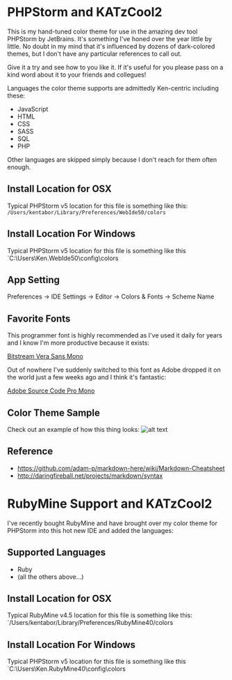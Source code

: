# PHPStorm and KATzCool2

This is my hand-tuned color theme for use in the amazing dev tool PHPStorm by JetBrains.
It's something I've honed over the year little by little. No doubt in my mind that it's
influenced by dozens of dark-colored themes, but I don't have any particular references
to call out.

Give it a try and see how to you like it. If it's useful for you please pass on a kind
word about it to your friends and collegues!

Languages the color theme supports are admittedly Ken-centric including these:
* JavaScript
* HTML
* CSS
* SASS
* SQL
* PHP

Other languages are skipped simply because I don't reach for them often enough.

## Install Location for OSX
Typical PHPStorm v5 location for this file is something like this:
`/Users/kentabor/Library/Preferences/WebIde50/colors`

## Install Location For Windows
Typical PHPStorm v5 location for this file is something like this
`C:\Users\Ken\.WebIde50\config\colors

## App Setting
Preferences -> IDE Settings -> Editor -> Colors & Fonts -> Scheme Name

## Favorite Fonts
This programmer font is highly recommended as I've used it daily for years and I know
I'm more productive because it exists:

[Bitstream Vera Sans Mono](http://www.dafont.com/bitstream-vera-mono.font)

Out of nowhere I've suddenly switched to this font as Adobe dropped it on the world just
a few weeks ago and I think it's fantastic:

[Adobe Source Code Pro Mono](http://blogs.adobe.com/typblography/2012/09/source-code-pro.html)

## Color Theme Sample
Check out an example of how this thing looks:
![alt text](https://github.com/KDawg/KATzCool2/raw/master/KATzCool2_Screenie.jpg "Color Theme Sample")

## Reference
* https://github.com/adam-p/markdown-here/wiki/Markdown-Cheatsheet
* http://daringfireball.net/projects/markdown/syntax


# RubyMine Support and KATzCool2

I've recently bought RubyMine and have brought over my color theme for PHPStorm into this
hot new IDE and added the languages:

## Supported Languages
* Ruby
* (all the others above...)

## Install Location for OSX
Typical RubyMine v4.5 location for this file is something like this:
`/Users/kentabor/Library/Preferences/RubyMine40/colors

## Install Location For Windows
Typical PHPStorm v5 location for this file is something like this
`C:\Users\Ken\.RubyMine40\config\colors

